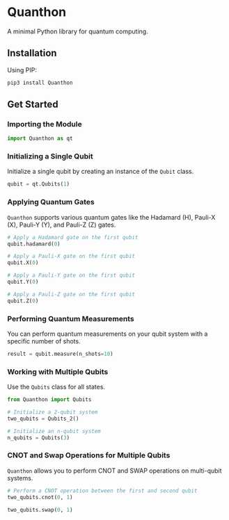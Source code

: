 # Quanthon

A minimal Python library for quantum computing.

## Installation

Using PIP:
```sh
pip3 install Quanthon
```

## Get Started

### Importing the Module

```python
import Quanthon as qt
```

### Initializing a Single Qubit

Initialize a single qubit by creating an instance of the `Qubit` class.

```python
qubit = qt.Qubits(1)
```

### Applying Quantum Gates

`Quanthon` supports various quantum gates like the Hadamard (H), Pauli-X (X), Pauli-Y (Y), and Pauli-Z (Z) gates.

```python
# Apply a Hadamard gate on the first qubit
qubit.hadamard(0)

# Apply a Pauli-X gate on the first qubit
qubit.X(0)

# Apply a Pauli-Y gate on the first qubit
qubit.Y(0)

# Apply a Pauli-Z gate on the first qubit
qubit.Z(0)
```

### Performing Quantum Measurements

You can perform quantum measurements on your qubit system with a specific number of shots.

```python
result = qubit.measure(n_shots=10)
```

### Working with Multiple Qubits

Use the `Qubits` class for all states.

```python
from Quanthon import Qubits

# Initialize a 2-qubit system
two_qubits = Qubits_2()

# Initialize an n-qubit system
n_qubits = Qubits(3)
```

### CNOT and Swap Operations for Multiple Qubits

`Quanthon` allows you to perform CNOT and SWAP operations on multi-qubit systems.

```python
# Perform a CNOT operation between the first and second qubit
two_qubits.cnot(0, 1)

two_qubits.swap(0, 1)
```

